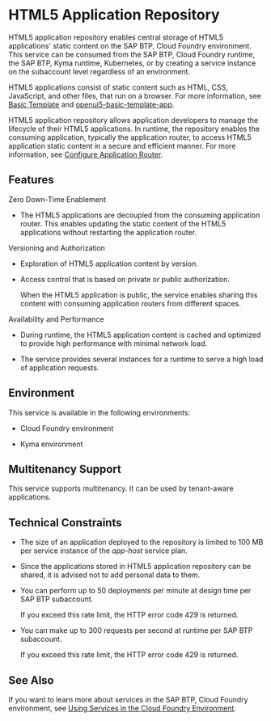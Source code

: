 <!-- loiof8520f572a6445a7bfaff4a1bbcbe60a -->

# HTML5 Application Repository

HTML5 application repository enables central storage of HTML5 applications' static content on the SAP BTP, Cloud Foundry environment. This service can be consumed from the SAP BTP, Cloud Foundry runtime, the SAP BTP, Kyma runtime, Kubernetes, or by creating a service instance on the subaccount level regardless of an environment.

HTML5 applications consist of static content such as HTML, CSS, JavaScript, and other files, that run on a browser. For more information, see [Basic Template](https://help.sap.com/docs/SAP_FIORI_tools/17d50220bcd848aa854c9c182d65b699/14fdcc0a9d834090a07435cfef962b01.html) and [openui5-basic-template-app](https://github.com/SAP/openui5-basic-template-app).

HTML5 application repository allows application developers to manage the lifecycle of their HTML5 applications. In runtime, the repository enables the consuming application, typically the application router, to access HTML5 application static content in a secure and efficient manner. For more information, see [Configure Application Router](https://help.sap.com/viewer/65de2977205c403bbc107264b8eccf4b/Cloud/en-US/01c5f9ba7d6847aaaf069d153b981b51.html).



<a name="loiof8520f572a6445a7bfaff4a1bbcbe60a__section_ocr_rl1_1cb"/>

## Features

Zero Down-Time Enablement

-   The HTML5 applications are decoupled from the consuming application router. This enables updating the static content of the HTML5 applications without restarting the application router.


Versioning and Authorization

-   Exploration of HTML5 application content by version.

-   Access control that is based on private or public authorization.

    When the HTML5 application is public, the service enables sharing this content with consuming application routers from different spaces.


Availability and Performance

-   During runtime, the HTML5 application content is cached and optimized to provide high performance with minimal network load.

-   The service provides several instances for a runtime to serve a high load of application requests.




<a name="loiof8520f572a6445a7bfaff4a1bbcbe60a__section_pvp_22v_vzb"/>

## Environment

This service is available in the following environments:

-   Cloud Foundry environment

-   Kyma environment




<a name="loiof8520f572a6445a7bfaff4a1bbcbe60a__section_jhb_f2v_vzb"/>

## Multitenancy Support

This service supports multitenancy. It can be used by tenant-aware applications.



<a name="loiof8520f572a6445a7bfaff4a1bbcbe60a__section_jjv_12v_1cb"/>

## Technical Constraints

-   The size of an application deployed to the repository is limited to 100 MB per service instance of the *app-host* service plan.

-   Since the applications stored in HTML5 application repository can be shared, it is advised not to add personal data to them.

-   You can perform up to 50 deployments per minute at design time per SAP BTP subaccount.

    If you exceed this rate limit, the HTTP error code 429 is returned.

-   You can make up to 300 requests per second at runtime per SAP BTP subaccount.

    If you exceed this rate limit, the HTTP error code 429 is returned.




<a name="loiof8520f572a6445a7bfaff4a1bbcbe60a__section_mqn_54b_kdb"/>

## See Also

If you want to learn more about services in the SAP BTP, Cloud Foundry environment, see [Using Services in the Cloud Foundry Environment](using-services-in-the-cloud-foundry-environment-f22029f.md).

